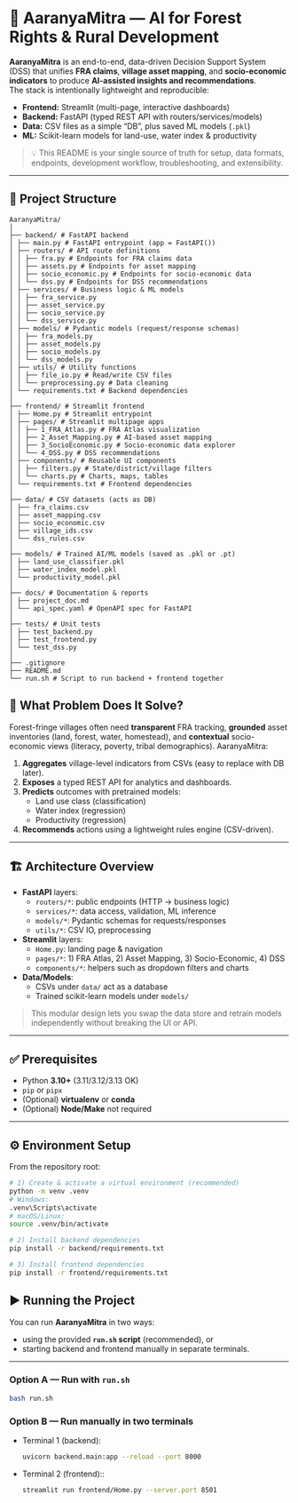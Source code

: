 # 🌿 AaranyaMitra — AI for Forest Rights & Rural Development

**AaranyaMitra** is an end-to-end, data-driven Decision Support System (DSS) that unifies **FRA claims**, **village asset mapping**, and **socio-economic indicators** to produce **AI-assisted insights and recommendations**.  
The stack is intentionally lightweight and reproducible:

- **Frontend:** Streamlit (multi-page, interactive dashboards)  
- **Backend:** FastAPI (typed REST API with routers/services/models)  
- **Data:** CSV files as a simple “DB”, plus saved ML models (`.pkl`)  
- **ML:** Scikit-learn models for land-use, water index & productivity

> 💡 This README is your single source of truth for setup, data formats, endpoints, development workflow, troubleshooting, and extensibility.

---

## 📁 Project Structure
```text
AaranyaMitra/
│
├── backend/ # FastAPI backend
│ ├── main.py # FastAPI entrypoint (app = FastAPI())
│ ├── routers/ # API route definitions
│ │ ├── fra.py # Endpoints for FRA claims data
│ │ ├── assets.py # Endpoints for asset mapping
│ │ ├── socio_economic.py # Endpoints for socio-economic data
│ │ └── dss.py # Endpoints for DSS recommendations
│ ├── services/ # Business logic & ML models
│ │ ├── fra_service.py
│ │ ├── asset_service.py
│ │ ├── socio_service.py
│ │ └── dss_service.py
│ ├── models/ # Pydantic models (request/response schemas)
│ │ ├── fra_models.py
│ │ ├── asset_models.py
│ │ ├── socio_models.py
│ │ └── dss_models.py
│ ├── utils/ # Utility functions
│ │ ├── file_io.py # Read/write CSV files
│ │ └── preprocessing.py # Data cleaning
│ └── requirements.txt # Backend dependencies
│
├── frontend/ # Streamlit frontend
│ ├── Home.py # Streamlit entrypoint
│ ├── pages/ # Streamlit multipage apps
│ │ ├── 1_FRA_Atlas.py # FRA Atlas visualization
│ │ ├── 2_Asset_Mapping.py # AI-based asset mapping
│ │ ├── 3_SocioEconomic.py # Socio-economic data explorer
│ │ └── 4_DSS.py # DSS recommendations
│ ├── components/ # Reusable UI components
│ │ ├── filters.py # State/district/village filters
│ │ └── charts.py # Charts, maps, tables
│ └── requirements.txt # Frontend dependencies
│
├── data/ # CSV datasets (acts as DB)
│ ├── fra_claims.csv
│ ├── asset_mapping.csv
│ ├── socio_economic.csv
│ ├── village_ids.csv
│ └── dss_rules.csv
│
├── models/ # Trained AI/ML models (saved as .pkl or .pt)
│ ├── land_use_classifier.pkl
│ ├── water_index_model.pkl
│ └── productivity_model.pkl
│
├── docs/ # Documentation & reports
│ ├── project_doc.md
│ └── api_spec.yaml # OpenAPI spec for FastAPI
│
├── tests/ # Unit tests
│ ├── test_backend.py
│ ├── test_frontend.py
│ └── test_dss.py
│
├── .gitignore
├── README.md
└── run.sh # Script to run backend + frontend together
```

## 🔎 What Problem Does It Solve?

Forest-fringe villages often need **transparent** FRA tracking, **grounded** asset inventories (land, forest, water, homestead), and **contextual** socio-economic views (literacy, poverty, tribal demographics). AaranyaMitra:

1. **Aggregates** village-level indicators from CSVs (easy to replace with DB later).
2. **Exposes** a typed REST API for analytics and dashboards.
3. **Predicts** outcomes with pretrained models:
   - Land use class (classification)
   - Water index (regression)
   - Productivity (regression)
4. **Recommends** actions using a lightweight rules engine (CSV-driven).

---

## 🏗️ Architecture Overview

- **FastAPI** layers:
  - `routers/*`: public endpoints (HTTP → business logic)
  - `services/*`: data access, validation, ML inference
  - `models/*`: Pydantic schemas for requests/responses
  - `utils/*`: CSV IO, preprocessing
- **Streamlit** layers:
  - `Home.py`: landing page & navigation
  - `pages/*`: 1) FRA Atlas, 2) Asset Mapping, 3) Socio-Economic, 4) DSS
  - `components/*`: helpers such as dropdown filters and charts
- **Data/Models**:
  - CSVs under `data/` act as a database
  - Trained scikit-learn models under `models/`

> This modular design lets you swap the data store and retrain models independently without breaking the UI or API.

---

## ✅ Prerequisites

- Python **3.10+** (3.11/3.12/3.13 OK)
- `pip` or `pipx`
- (Optional) **virtualenv** or **conda**
- (Optional) **Node/Make** not required

---

## ⚙️ Environment Setup

From the repository root:

```bash
# 1) Create & activate a virtual environment (recommended)
python -m venv .venv
# Windows:
.venv\Scripts\activate
# macOS/Linux:
source .venv/bin/activate

# 2) Install backend dependencies
pip install -r backend/requirements.txt

# 3) Install frontend dependencies
pip install -r frontend/requirements.txt
```

## ▶️ Running the Project

You can run **AaranyaMitra** in two ways:  
- using the provided **`run.sh` script** (recommended), or  
- starting backend and frontend manually in separate terminals.

---

### Option A — Run with `run.sh`

```bash
bash run.sh
```

### Option B — Run manually in two terminals
- Terminal 1 (backend):
  ```bash
  uvicorn backend.main:app --reload --port 8000
  ```
- Terminal 2 (frontend)::
  ```bash
  streamlit run frontend/Home.py --server.port 8501
  ```
